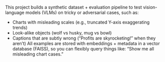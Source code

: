 This project builds a synthetic dataset + evaluation pipeline to test vision-language models (VLMs) on tricky or adversarial cases, such as:
- Charts with misleading scales (e.g., truncated Y-axis exaggerating trends)
- Look-alike objects (wolf vs husky, mug vs bowl)
- Captions that are subtly wrong (“Profits are skyrocketing!” when they aren’t)
All examples are stored with embeddings + metadata in a vector database (FAISS), so you can flexibly query things like:
“Show me all misleading chart cases.”

